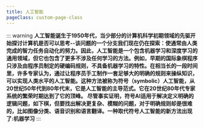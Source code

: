 ```yaml
---
title: 人工智能
pageClass: custom-page-class
---
```


::: warning
**人工智能诞生于1950年代，当少部分的计算机科学初期领域的先驱开始探讨计算机是否可以思考--该问题的一个分支我们现在仍在探索：使通常由人类完成的智力任务自动化的努力。因此，人工智能是一个包含机器学习和深度学习的通用领域，但它也包含了更多不涉及任何学习的方法。例如，早期的国际象棋程序只涉及由程序员制定的硬编码规则，不具备机器学习的特性。在相当长的一段时间里，许多专家认为，通过让程序员手工制作一套足够大的明确的规则来操纵知识，可以实现人类水平的人工智能。这种方法被称为符号（symbolic）人工智能，从20世纪50年代到80年代末，它是人工智能的主导范式。它在20世纪80年代专家系统的繁荣时期达到了它的顶峰。
  尽管事实证明，符号AI适用于解决定义明确的逻辑问题，如下棋，但要找出解决更复杂、模糊的问题，对于明确规则却是很难的，比如图像分类、语音识别和语言翻译。一种取代符号人工智能的新方法出现了:机器学习**
:::
